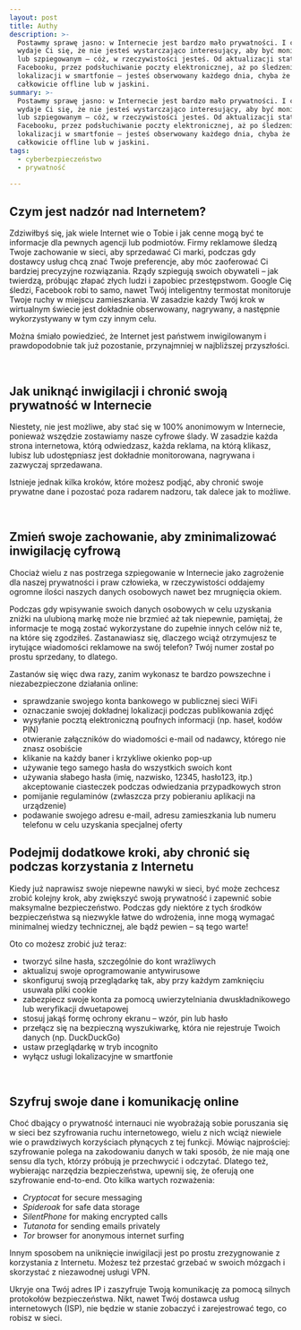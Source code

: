 ```yaml
---
layout: post
title: Authy
description: >-
  Postawmy sprawę jasno: w Internecie jest bardzo mało prywatności. I choć
  wydaje Ci się, że nie jesteś wystarczająco interesujący, aby być monitorowanym
  lub szpiegowanym – cóż, w rzeczywistości jesteś. Od aktualizacji statusów na
  Facebooku, przez podsłuchiwanie poczty elektronicznej, aż po śledzenie
  lokalizacji w smartfonie – jesteś obserwowany każdego dnia, chyba że żyjesz
  całkowicie offline lub w jaskini.
summary: >-
  Postawmy sprawę jasno: w Internecie jest bardzo mało prywatności. I choć
  wydaje Ci się, że nie jesteś wystarczająco interesujący, aby być monitorowanym
  lub szpiegowanym – cóż, w rzeczywistości jesteś. Od aktualizacji statusów na
  Facebooku, przez podsłuchiwanie poczty elektronicznej, aż po śledzenie
  lokalizacji w smartfonie – jesteś obserwowany każdego dnia, chyba że żyjesz
  całkowicie offline lub w jaskini.
tags:
  - cyberbezpieczeństwo
  - prywatność

---
```

<h2>Czym jest nadz&oacute;r nad Internetem?</h2>
<p>Zdziwiłbyś się, jak wiele Internet wie o Tobie i jak cenne mogą być te informacje dla pewnych agencji lub podmiot&oacute;w. Firmy reklamowe śledzą Twoje zachowanie w sieci, aby sprzedawać Ci marki, podczas gdy dostawcy usług chcą znać Twoje preferencje, aby m&oacute;c zaoferować Ci bardziej precyzyjne rozwiązania. Rządy szpiegują swoich obywateli &ndash; jak twierdzą, pr&oacute;bując złapać złych ludzi i zapobiec przestępstwom. Google Cię śledzi, Facebook robi to samo, nawet Tw&oacute;j inteligentny termostat monitoruje Twoje ruchy w miejscu zamieszkania. W zasadzie każdy Tw&oacute;j krok w wirtualnym świecie jest dokładnie obserwowany, nagrywany, a następnie wykorzystywany w tym czy innym celu.</p>
<p>Można śmiało powiedzieć, że Internet jest państwem inwigilowanym i prawdopodobnie tak już pozostanie, przynajmniej w najbliższej przyszłości.</p>
<p>&nbsp;</p>
<h2>Jak uniknąć inwigilacji i chronić swoją prywatność w Internecie</h2>
<p>Niestety, nie jest możliwe, aby stać się w 100% anonimowym w Internecie, ponieważ wszędzie zostawiamy nasze cyfrowe ślady. W zasadzie każda strona internetowa, kt&oacute;rą odwiedzasz, każda reklama, na kt&oacute;rą klikasz, lubisz lub udostępniasz jest dokładnie monitorowana, nagrywana i zazwyczaj sprzedawana.</p>
<p>Istnieje jednak kilka krok&oacute;w, kt&oacute;re możesz podjąć, aby chronić swoje prywatne dane i pozostać poza radarem nadzoru, tak dalece jak to możliwe.</p>
<p>&nbsp;</p>
<h2>Zmień swoje zachowanie, aby zminimalizować inwigilację cyfrową</h2>
<p>Chociaż wielu z nas postrzega szpiegowanie w Internecie jako zagrożenie dla naszej prywatności i praw człowieka, w rzeczywistości oddajemy ogromne ilości naszych danych osobowych nawet bez mrugnięcia okiem.</p>
<p>Podczas gdy wpisywanie swoich danych osobowych w celu uzyskania zniżki na ulubioną markę może nie brzmieć aż tak niepewnie, pamiętaj, że informacje te mogą zostać wykorzystane do zupełnie innych cel&oacute;w niż te, na kt&oacute;re się zgodziłeś. Zastanawiasz się, dlaczego wciąż otrzymujesz te irytujące wiadomości reklamowe na sw&oacute;j telefon? Tw&oacute;j numer został po prostu sprzedany, to dlatego.</p>
<p>Zastan&oacute;w się więc dwa razy, zanim wykonasz te bardzo powszechne i niezabezpieczone działania online:</p>
<ul>
<li>sprawdzanie swojego konta bankowego w publicznej sieci WiFi</li>
<li>oznaczanie swojej dokładnej lokalizacji podczas publikowania zdjęć</li>
<li>wysyłanie pocztą elektroniczną poufnych informacji (np. haseł, kod&oacute;w PIN)</li>
<li>otwieranie załącznik&oacute;w do wiadomości e-mail od nadawcy, kt&oacute;rego nie znasz osobiście</li>
<li>klikanie na każdy baner i krzykliwe okienko pop-up</li>
<li>używanie tego samego hasła do wszystkich swoich kont</li>
<li>używania słabego hasła (imię, nazwisko, 12345, hasło123, itp.)<br />akceptowanie ciasteczek podczas odwiedzania przypadkowych stron</li>
<li>pomijanie regulamin&oacute;w (zwłaszcza przy pobieraniu aplikacji na urządzenie)</li>
<li>podawanie swojego adresu e-mail, adresu zamieszkania lub numeru telefonu w celu uzyskania specjalnej oferty</li>
</ul>
<h2>Podejmij dodatkowe kroki, aby chronić się podczas korzystania z Internetu</h2>
<p>Kiedy już naprawisz swoje niepewne nawyki w sieci, być może zechcesz zrobić kolejny krok, aby zwiększyć swoją prywatność i zapewnić sobie maksymalne bezpieczeństwo. Podczas gdy niekt&oacute;re z tych środk&oacute;w bezpieczeństwa są niezwykle łatwe do wdrożenia, inne mogą wymagać minimalnej wiedzy technicznej, ale bądź pewien &ndash; są tego warte!</p>
<p>Oto co możesz zrobić już teraz:</p>
<ul>
<li>tworzyć silne hasła, szczeg&oacute;lnie do kont wrażliwych</li>
<li>aktualizuj swoje oprogramowanie antywirusowe</li>
<li>skonfiguruj swoją przeglądarkę tak, aby przy każdym zamknięciu usuwała pliki cookie</li>
<li>zabezpiecz swoje konta za pomocą uwierzytelniania dwuskładnikowego lub weryfikacji dwuetapowej</li>
<li>stosuj jakąś formę ochrony ekranu &ndash; wz&oacute;r, pin lub hasło</li>
<li>przełącz się na bezpieczną wyszukiwarkę, kt&oacute;ra nie rejestruje Twoich danych (np. DuckDuckGo)</li>
<li>ustaw przeglądarkę w tryb incognito</li>
<li>wyłącz usługi lokalizacyjne w smartfonie</li>
</ul>
<p>&nbsp;</p>
<h2>Szyfruj swoje dane i komunikację online</h2>
<p>Choć dbający o prywatność internauci nie wyobrażają sobie poruszania się w sieci bez szyfrowania ruchu internetowego, wielu z nich wciąż niewiele wie o prawdziwych korzyściach płynących z tej funkcji. M&oacute;wiąc najprościej: szyfrowanie polega na zakodowaniu danych w taki spos&oacute;b, że nie mają one sensu dla tych, kt&oacute;rzy pr&oacute;bują je przechwycić i odczytać. Dlatego też, wybierając narzędzia bezpieczeństwa, upewnij się, że oferują one szyfrowanie end-to-end. Oto kilka wartych rozważenia:</p>
<ul>
<li><em>Cryptocat</em> for secure messaging</li>
<li><em>Spideroak</em> for safe data storage</li>
<li><em>SilentPhone</em> for making encrypted calls</li>
<li><em>Tutanota</em> for sending emails privately</li>
<li><em>Tor</em> browser for anonymous internet surfing</li>
</ul>
<p>Innym sposobem na uniknięcie inwigilacji jest po prostu zrezygnowanie z korzystania z Internetu. Możesz też przestać grzebać w swoich m&oacute;zgach i skorzystać z niezawodnej usługi VPN.</p>
<p>Ukryje ona Tw&oacute;j adres IP i zaszyfruje Twoją komunikację za pomocą silnych protokoł&oacute;w bezpieczeństwa. Nikt, nawet Tw&oacute;j dostawca usług internetowych (ISP), nie będzie w stanie zobaczyć i zarejestrować tego, co robisz w sieci.</p>
